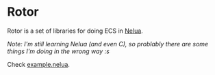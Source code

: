 # Rotor

Rotor is a set of libraries for doing ECS in [Nelua][nelua-website].

_Note: I'm still learning Nelua (and even C), so problably there are some things I'm doing in the wrong way :s_

Check [example.nelua][example-file].

[example-file]: example.nelua
[nelua-website]: https://nelua.io/ "nelua's website"
                                                                   
